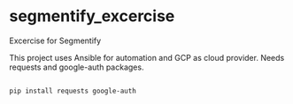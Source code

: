 # segmentify_excercise
Excercise for Segmentify


This project uses Ansible for automation and GCP as cloud provider. Needs requests and google-auth packages. 

<code>
pip install requests google-auth
</code>
